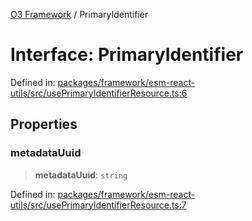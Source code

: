 [O3 Framework](../API.md) / PrimaryIdentifier

# Interface: PrimaryIdentifier

Defined in: [packages/framework/esm-react-utils/src/usePrimaryIdentifierResource.ts:6](https://github.com/UjjawalPrabhat/openmrs-esm-core/blob/main/packages/framework/esm-react-utils/src/usePrimaryIdentifierResource.ts#L6)

## Properties

### metadataUuid

> **metadataUuid**: `string`

Defined in: [packages/framework/esm-react-utils/src/usePrimaryIdentifierResource.ts:7](https://github.com/UjjawalPrabhat/openmrs-esm-core/blob/main/packages/framework/esm-react-utils/src/usePrimaryIdentifierResource.ts#L7)
